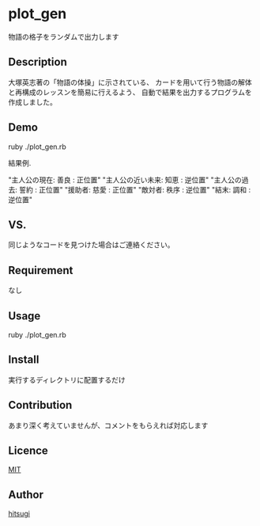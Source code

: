 plot_gen
====

物語の格子をランダムで出力します

## Description

大塚英志著の「物語の体操」に示されている、
カードを用いて行う物語の解体と再構成のレッスンを簡易に行えるよう、
自動で結果を出力するプログラムを作成しました。

## Demo

ruby ./plot_gen.rb

結果例.

"主人公の現在: 善良 : 正位置"
"主人公の近い未来: 知恵 : 逆位置"
"主人公の過去: 誓約 : 正位置"
"援助者: 慈愛 : 正位置"
"敵対者: 秩序 : 逆位置"
"結末: 調和 : 逆位置"

## VS. 

同じようなコードを見つけた場合はご連絡ください。

## Requirement

なし

## Usage

ruby ./plot_gen.rb

## Install

実行するディレクトリに配置するだけ

## Contribution

あまり深く考えていませんが、コメントをもらえれば対応します

## Licence

[MIT](https://github.com/tcnksm/tool/blob/master/LICENCE)

## Author

[hitsugi](https://github.com/hitsugi)
